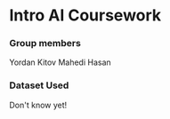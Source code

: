 # Intro AI Coursework

### Group members

Yordan Kitov
Mahedi Hasan

### Dataset Used
Don't know yet!

